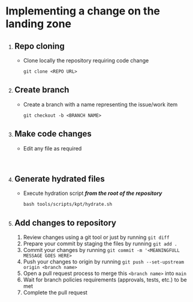 
# Implementing a change on the landing zone

1. ## Repo cloning
    - Clone locally the repository requiring code change
        ```
        git clone <REPO URL>
        ```
1. ## Create branch
    - Create a branch with a name representing the issue/work item
        ```
        git checkout -b <BRANCH NAME>
        ```
1. ## Make code changes 
    - Edit any file as required

    &nbsp;
1. ## Generate hydrated files
    - Execute hydration script ***from the root of the repository***
      ```
      bash tools/scripts/kpt/hydrate.sh
      ```
1. ## Add changes to repository
    1. Review changes using a git tool or just by running `git diff`
    1. Prepare your commit by staging the files by running `git add .`
    1. Commit your changes by running `git commit -m '<MEANINGFULL MESSAGE GOES HERE>`
    1. Push your changes to origin by running `git push --set-upstream origin <branch name>`
    1. Open a pull request process to merge this `<branch name>` into `main`
    1. Wait for branch policies requirements (approvals, tests, etc.) to be met
    1. Complete the pull request